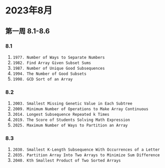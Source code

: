 # 2023年8月

## 第一周 8.1-8.6

### 8.1

1. `1977. Number of Ways to Separate Numbers`
2. `1982. Find Array Given Subset Sums`
3. `1987. Number of Unique Good Subsequences`
4. `1994. The Number of Good Subsets`
5. `1998. GCD Sort of an Array`

### 8.2

1. `2003. Smallest Missing Genetic Value in Each Subtree`
2. `2009. Minimum Number of Operations to Make Array Continuous`
3. `2014. Longest Subsequence Repeated k Times`
4. `2019. The Score of Students Solving Math Expression`
5. `2025. Maximum Number of Ways to Partition an Array`

### 8.3 
1. `2030. Smallest K-Length Subsequence With Occurrences of a Letter`
2. `2035. Partition Array Into Two Arrays to Minimize Sum Difference`
3. `2040. Kth Smallest Product of Two Sorted Arrays`